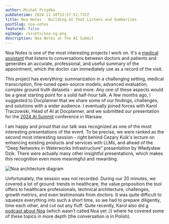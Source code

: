 ```yaml
---
author: Michał Prządka
pubDatetime: 2024-11-10T15:57:52.737Z
title: Noa Notes - Building AI That Listens and Summarizes
postSlug: noa-notes
featured: false
ogImage: /assets/noa-og.png
description: Noa Notes at the AI Summit
---
```


Noa Notes is one of the most interesting projects I work on. It's a [medical assistant](https://noa.ai/) that listens to conversations between doctors and patients and generates an accurate, professional, and useful summary of the appointment, which the doctor can immediately use as a record of the visit.

This project has everything: summarization in a challenging setting, medical transcription, fine-tuned open-source models, advanced evaluation, complex ground truth datasets - and more. Any one of these aspects would be a great starting point for a solid half-hour talk. A few months ago, I suggested to Docplanner that we share some of our findings, challenges, and solutions with a wider audience. I eventually joined forces with Karol Traczowski, Head of AI at Docplanner, and we submitted our presentation for the [2024 AI Summit](https://aisummitpoland.pl/agenda/) conference in Warsaw.

I am happy and proud that our talk was recognized as one of the most interesting presentations of the event. To be precise, we were ranked as the second most interesting session - right behind Cezary Kuik's lecture on enhancing existing products and services with LLMs, and ahead of the "Deep Networks in Waterworks Infrastructure" presentation by Władysław Dzik. There were actually many other insightful presentations, which makes this recognition even more meaningful and rewarding.

![Noa architecture diagram](/assets/noa-diagram.webp)

Unfortunately, the session was not recorded. During our 20 minutes, we covered a lot of ground: trends in healthcare, the value proposition the tool offers to healthcare professionals, technical architecture, challenges, growth metrics, and even testimonials from doctors. It was quite difficult to squeeze everything into such a short time, so we had to prepare diligently, time each other, and cut out any fluff. Quite recently, Karol also did [a podcast about Noa](https://www.99twarzyai.pl/2024/10/27/o-ai-i-lekarzach/) (which wasn’t called Noa yet :)) where he covered some of these topics in more depth (the conversation is in Polish).
